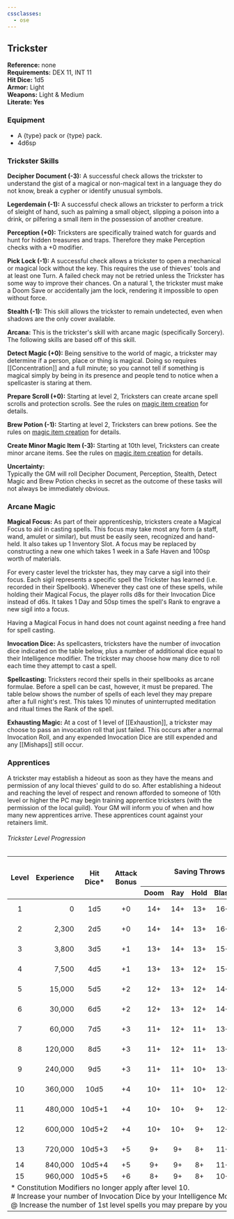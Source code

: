 ```yaml
---
cssclasses:
  - ose
---
```

## Trickster
<div class="ose-note">
<b>Reference:</b> none<br/>
<b>Requirements:</b> DEX 11, INT 11<br/>
<b>Hit Dice:</b> 1d5<br/>
<b>Armor:</b> Light<br/>
<b>Weapons:</b> Light & Medium<br/>
<b>Literate: Yes</b> 
</div>

### Equipment
- A {type} pack or {type} pack.
- 4d6sp
### Trickster Skills
**Decipher Document (-3):** A successful check allows the trickster to understand the gist of a magical or non-magical text in a language they do not know, break a cypher or identify unusual symbols.

**Legerdemain (-1):** A successful check allows an trickster to perform a trick of sleight of hand, such as palming a small object, slipping a poison into a drink, or pilfering a small item in the possession of another creature.

**Perception (+0):** Tricksters are specifically trained watch for guards and hunt for hidden treasures and traps.  Therefore they make Perception checks with a +0 modifier.

**Pick Lock (-1):** A successful check allows a trickster to open a mechanical or magical lock without the key.  This requires the use of thieves' tools and at least one Turn.  A failed check may not be retried unless the Trickster has some way to improve their chances.  On a natural 1, the trickster must make a Doom Save or accidentally jam the lock, rendering it impossible to open without force.

**Stealth (-1):** This skill allows the trickster to remain undetected, even when shadows are the only cover available.

**Arcana:** This is the trickster's skill with arcane magic (specifically Sorcery). The following skills are based off of this skill.

**Detect Magic (+0):** Being sensitive to the world of magic, a trickster may determine if a person, place or thing is magical. Doing so requires [[Concentration]] and a full minute; so you cannot tell if something is magical simply by being in its presence and people tend to notice when a spellcaster is staring at them.

**Prepare Scroll (+0):** Starting at level 2, Tricksters can create arcane spell scrolls and protection scrolls.  See the rules on [magic item creation]() for details.

**Brew Potion (-1):** Starting at level 2, Tricksters can brew potions.  See the rules on [magic item creation]() for details.

**Create Minor Magic Item (-3):** Starting at 10th level, Tricksters can create minor arcane items.  See the rules on [magic item creation]() for details.

<div class="ose-note">
<b>Uncertainty:</b></br>
Typically the GM will roll Decipher Document, Perception, Stealth, Detect Magic and Brew Potion checks in secret as the outcome of these tasks will not always be immediately obvious.
</div>

### Arcane Magic
**Magical Focus:** As part of their apprenticeship, tricksters create a Magical Focus to aid in casting spells. This focus may take most any form (a staff, wand, amulet or similar), but must be easily seen, recognized and hand-held. It also takes up 1 Inventory Slot. A focus may be replaced by constructing a new one which takes 1 week in a Safe Haven and 100sp worth of materials.

For every caster level the trickster has, they may carve a sigil into their focus.  Each sigil represents a specific spell the Trickster has learned (i.e. recorded in their Spellbook). Whenever they cast one of these spells, while holding their Magical Focus, the player rolls d8s for their Invocation Dice instead of d6s. It takes 1 Day and 50sp times the spell's Rank to engrave a new sigil into a focus.

Having a Magical Focus in hand does not count against needing a free hand for spell casting.

**Invocation Dice:** As spellcasters, tricksters have the number of invocation dice indicated on the table below, plus a number of additional dice equal to their Intelligence modifier.  The trickster may choose how many dice to roll each time they attempt to cast a spell.

**Spellcasting:** Tricksters record their spells in their spellbooks as arcane formulae.  Before a spell can be cast, however, it must be prepared.  The table below shows the number of spells of each level they may prepare after a full night's rest.  This takes 10 minutes of uninterrupted meditation and ritual times the Rank of the spell.

**Exhausting Magic:** At a cost of 1 level of [[Exhaustion]], a trickster may choose to pass an invocation roll that just failed.  This occurs after a normal Invocation Roll, and any expended Invocation Dice are still expended and any [[Mishaps]] still occur.

### Apprentices
A trickster may establish a hideout as soon as they have the means and permission of any local thieves' guild to do so.  After establishing a hideout and reaching the level of respect and renown afforded to someone of 10th level or higher the PC may begin training apprentice tricksters (with the permission of the local guild).  Your GM will inform you of when and how many new apprentices arrive.  These apprentices count against your retainers limit.

###### Trickster Level Progression
<table>
    <thead>
        <tr>
            <th align="center" rowspan=2><b>Level</b></th>
            <th align="center" rowspan=2><b>Experience</th>
            <th align="center" rowspan=2><b>Hit<br/>Dice*</b></th>
            <th align="center" rowspan=2><b>Attack<br/>Bonus</b></th>
            <th align="center" colspan=5><b>Saving Throws</b></th>
            <th align="center" rowspan=2><b>Competence</b></th>
            <th align="center" rowspan=2><b>Arcana</b></th>
            <th align="center" rowspan=2><b>Caster<br/>Level</b></th>
            <th align="center" rowspan=2><b>Invocation<br/>Dice#</b></th>
            <th align="center" colspan=4><b>Sorcerer Spells by Level@</b></th>
        </tr>
        <tr>
            <th align="center">Doom</th>
            <th align="center">Ray</th>
            <th align="center">Hold</th>
            <th align="center">Blast</th>
            <th align="center">Spell</th>
            <th align="center"><b>1</b></th>
            <th align="center"><b>2</b></th>
            <th align="center"><b>3</b></th>
            <th align="center"><b>4</b></th>
        </tr>
    </thead>
    <tbody>
        <tr>
            <td align="center">1</td><!--Level-->
            <td align="right">0</td><!--Experience-->
            <td align="center">1d5</td><!--Hit Dice-->
            <td align="center">+0</td><!--Attack Bonus-->
            <td align="center">14+</td><!--Doom-->
            <td align="center">14+</td><!--Ray-->
            <td align="center">13+</td><!--Hold-->
            <td align="center">16+</td><!--Blast-->
            <td align="center">15+</td><!--Spell-->
            <td align="center">11+</td><!--Competency-->
            <td align="center">12+</td><!--Detect-->
            <td align="center">0</td><!--Caster Level-->
            <td align="center">0d6</td><!--Invoke-->
            <td align="center">0</td><!--1-->
            <td align="center">--</td><!--2-->
            <td align="center">--</td><!--3-->
            <td align="center">--</td><!--4-->
        </tr>
        <tr>
            <td align="center">2</td><!--Level-->
            <td align="right">2,300</td><!--Experience-->
            <td align="center">2d5</td><!--Hit Dice-->
            <td align="center">+0</td><!--Attack Bonus-->
            <td align="center">14+</td><!--Doom-->
            <td align="center">14+</td><!--Ray-->
            <td align="center">13+</td><!--Hold-->
            <td align="center">16+</td><!--Blast-->
            <td align="center">15+</td><!--Spell-->
            <td align="center">11+</td><!--Competency-->
            <td align="center">11+</td><!--Arcana-->
            <td align="center">1</td><!--Caster Level-->
            <td align="center">1d6</td><!--Invoke-->
            <td align="center">1</td><!--1-->
            <td align="center">--</td><!--2-->
            <td align="center">--</td><!--3-->
            <td align="center">--</td><!--4-->
        </tr>
        <tr>
            <td align="center">3</td><!--Level-->
            <td align="right">3,800</td><!--Experience-->
            <td align="center">3d5</td><!--Hit Dice-->
            <td align="center">+1</td><!--Attack Bonus-->
            <td align="center">13+</td><!--Doom-->
            <td align="center">14+</td><!--Ray-->
            <td align="center">13+</td><!--Hold-->
            <td align="center">15+</td><!--Blast-->
            <td align="center">14+</td><!--Spell-->
            <td align="center">10+</td><!--Competency-->
            <td align="center">11+</td><!--Arcana-->
            <td align="center">1</td><!--Caster Level-->
            <td align="center">1d6</td><!--Invoke-->
            <td align="center">1</td><!--1-->
            <td align="center">--</td><!--2-->
            <td align="center">--</td><!--3-->
            <td align="center">--</td><!--4-->
        </tr>
        <tr>
            <td align="center">4</td><!--Level-->
            <td align="right">7,500</td><!--Experience-->
            <td align="center">4d5</td><!--Hit Dice-->
            <td align="center">+1</td><!--Attack Bonus-->
            <td align="center">13+</td><!--Doom-->
            <td align="center">13+</td><!--Ray-->
            <td align="center">12+</td><!--Hold-->
            <td align="center">15+</td><!--Blast-->
            <td align="center">14+</td><!--Spell-->
            <td align="center">10+</td><!--Competency-->
            <td align="center">11+</td><!--Arcana-->
            <td align="center">2</td><!--Caster Level-->
            <td align="center">2d6</td><!--Invoke-->
            <td align="center">2</td><!--1-->
            <td align="center">--</td><!--2-->
            <td align="center">--</td><!--3-->
            <td align="center">--</td><!--4-->
        </tr>
        <tr>
            <td align="center">5</td><!--Level-->
            <td align="right">15,000</td><!--Experience-->
            <td align="center">5d5</td><!--Hit Dice-->
            <td align="center">+2</td><!--Attack Bonus-->
            <td align="center">12+</td><!--Doom-->
            <td align="center">13+</td><!--Ray-->
            <td align="center">12+</td><!--Hold-->
            <td align="center">14+</td><!--Blast-->
            <td align="center">13+</td><!--Spell-->
            <td align="center">9+</td><!--Competency-->
            <td align="center">11+</td><!--Arcana-->
            <td align="center">2</td><!--Caster Level-->
            <td align="center">2d6</td><!--Invoke-->
            <td align="center">2</td><!--1-->
            <td align="center">--</td><!--2-->
            <td align="center">--</td><!--3-->
            <td align="center">--</td><!--4-->
        </tr>
        <tr>
            <td align="center">6</td><!--Level-->
            <td align="right">30,000</td><!--Experience-->
            <td align="center">6d5</td><!--Hit Dice-->
            <td align="center">+2</td><!--Attack Bonus-->
            <td align="center">12+</td><!--Doom-->
            <td align="center">13+</td><!--Ray-->
            <td align="center">12+</td><!--Hold-->
            <td align="center">14+</td><!--Blast-->
            <td align="center">13+</td><!--Spell-->
            <td align="center">9+</td><!--Competency-->
            <td align="center">10+</td><!--Arcana-->
            <td align="center">3</td><!--Caster Level-->
            <td align="center">3d6</td><!--Invoke-->
            <td align="center">2</td><!--1-->
            <td align="center">1</td><!--2-->
            <td align="center">--</td><!--3-->
            <td align="center">--</td><!--4-->
        </tr>
        <tr>
            <td align="center">7</td><!--Level-->
            <td align="right">60,000</td><!--Experience-->
            <td align="center">7d5</td><!--Hit Dice-->
            <td align="center">+3</td><!--Attack Bonus-->
            <td align="center">11+</td><!--Doom-->
            <td align="center">12+</td><!--Ray-->
            <td align="center">11+</td><!--Hold-->
            <td align="center">13+</td><!--Blast-->
            <td align="center">12+</td><!--Spell-->
            <td align="center">8+</td><!--Competency-->
            <td align="center">10+</td><!--Arcana-->
            <td align="center">3</td><!--Caster Level-->
            <td align="center">3d6</td><!--Invoke-->
            <td align="center">2</td><!--1-->
            <td align="center">1</td><!--2-->
            <td align="center">--</td><!--3-->
            <td align="center">--</td><!--4-->
        </tr>
        <tr>
            <td align="center">8</td><!--Level-->
            <td align="right">120,000</td><!--Experience-->
            <td align="center">8d5</td><!--Hit Dice-->
            <td align="center">+3</td><!--Attack Bonus-->
            <td align="center">11+</td><!--Doom-->
            <td align="center">12+</td><!--Ray-->
            <td align="center">11+</td><!--Hold-->
            <td align="center">13+</td><!--Blast-->
            <td align="center">12+</td><!--Spell-->
            <td align="center">8+</td><!--Competency-->
            <td align="center">10+</td><!--Arcana-->
            <td align="center">4</td><!--Caster Level-->
            <td align="center">4d6</td><!--Invoke-->
            <td align="center">2</td><!--1-->
            <td align="center">2</td><!--2-->
            <td align="center">--</td><!--3-->
            <td align="center">--</td><!--4-->
        </tr>
        <tr>
            <td align="center">9</td><!--Level-->
            <td align="right">240,000</td><!--Experience-->
            <td align="center">9d5</td><!--Hit Dice-->
            <td align="center">+3</td><!--Attack Bonus-->
            <td align="center">11+</td><!--Doom-->
            <td align="center">11+</td><!--Ray-->
            <td align="center">10+</td><!--Hold-->
            <td align="center">13+</td><!--Blast-->
            <td align="center">12+</td><!--Spell-->
            <td align="center">8+</td><!--Competency-->
            <td align="center">10+</td><!--Arcana-->
            <td align="center">4</td><!--Caster Level-->
            <td align="center">4d6</td><!--Invoke-->
            <td align="center">2</td><!--1-->
            <td align="center">2</td><!--2-->
            <td align="center">--</td><!--3-->
            <td align="center">--</td><!--4-->
        </tr>
        <tr>
            <td align="center">10</td><!--Level-->
            <td align="right">360,000</td><!--Experience-->
            <td align="center">10d5</td><!--Hit Dice-->
            <td align="center">+4</td><!--Attack Bonus-->
            <td align="center">10+</td><!--Doom-->
            <td align="center">11+</td><!--Ray-->
            <td align="center">10+</td><!--Hold-->
            <td align="center">12+</td><!--Blast-->
            <td align="center">11+</td><!--Spell-->
            <td align="center">7+</td><!--Competency-->
            <td align="center">9+</td><!--Arcana-->
            <td align="center">5</td><!--Caster Level-->
            <td align="center">5d6</td><!--Invoke-->
            <td align="center">2</td><!--1-->
            <td align="center">2</td><!--2-->
            <td align="center">1</td><!--3-->
            <td align="center">--</td><!--4-->
        </tr>
        <tr>
            <td align="center">11</td><!--Level-->
            <td align="right">480,000</td><!--Experience-->
            <td align="center">10d5+1</td><!--Hit Dice-->
            <td align="center">+4</td><!--Attack Bonus-->
            <td align="center">10+</td><!--Doom-->
            <td align="center">10+</td><!--Ray-->
            <td align="center">9+</td><!--Hold-->
            <td align="center">12+</td><!--Blast-->
            <td align="center">11+</td><!--Spell-->
            <td align="center">7+</td><!--Competency-->
            <td align="center">9+</td><!--Arcana-->
            <td align="center">5</td><!--Caster Level-->
            <td align="center">5d6</td><!--Invoke-->
            <td align="center">2</td><!--1-->
            <td align="center">2</td><!--2-->
            <td align="center">1</td><!--3-->
            <td align="center">--</td><!--4-->
        </tr>
        <tr>
            <td align="center">12</td><!--Level-->
            <td align="right">600,000</td><!--Experience-->
            <td align="center">10d5+2</td><!--Hit Dice-->
            <td align="center">+4</td><!--Attack Bonus-->
            <td align="center">10+</td><!--Doom-->
            <td align="center">10+</td><!--Ray-->
            <td align="center">9+</td><!--Hold-->
            <td align="center">12+</td><!--Blast-->
            <td align="center">11+</td><!--Spell-->
            <td align="center">6+</td><!--Competency-->
            <td align="center">9+</td><!--Arcana-->
            <td align="center">6</td><!--Caster Level-->
            <td align="center">6d6</td><!--Invoke-->
            <td align="center">3</td><!--1-->
            <td align="center">2</td><!--2-->
            <td align="center">2</td><!--3-->
            <td align="center">--</td><!--4-->
        </tr>
        <tr>
            <td align="center">13</td><!--Level-->
            <td align="right">720,000</td><!--Experience-->
            <td align="center">10d5+3</td><!--Hit Dice-->
            <td align="center">+5</td><!--Attack Bonus-->
            <td align="center">9+</td><!--Doom-->
            <td align="center">9+</td><!--Ray-->
            <td align="center">8+</td><!--Hold-->
            <td align="center">11+</td><!--Blast-->
            <td align="center">10+</td><!--Spell-->
            <td align="center">6+</td><!--Competency-->
            <td align="center">9+</td><!--Arcana-->
            <td align="center">6</td><!--Caster Level-->
            <td align="center">6d6</td><!--Invoke-->
            <td align="center">3</td><!--1-->
            <td align="center">2</td><!--2-->
            <td align="center">2</td><!--3-->
            <td align="center">--</td><!--4-->
        </tr>
        <tr>
            <td align="center">14</td><!--Level-->
            <td align="right">840,000</td><!--Experience-->
            <td align="center">10d5+4</td><!--Hit Dice-->
            <td align="center">+5</td><!--Attack Bonus-->
            <td align="center">9+</td><!--Doom-->
            <td align="center">9+</td><!--Ray-->
            <td align="center">8+</td><!--Hold-->
            <td align="center">11+</td><!--Blast-->
            <td align="center">10+</td><!--Spell-->
            <td align="center">5+</td><!--Competency-->
            <td align="center">8+</td><!--Arcana-->
            <td align="center">7</td><!--Caster Level-->
            <td align="center">7d6</td><!--Invoke-->
            <td align="center">3</td><!--1-->
            <td align="center">2</td><!--2-->
            <td align="center">2</td><!--3-->
            <td align="center">1</td><!--4-->
        </tr>
        <tr>
            <td align="center">15</td><!--Level-->
            <td align="right">960,000</td><!--Experience-->
            <td align="center">10d5+5</td><!--Hit Dice-->
            <td align="center">+6</td><!--Attack Bonus-->
            <td align="center">8+</td><!--Doom-->
            <td align="center">9+</td><!--Ray-->
            <td align="center">8+</td><!--Hold-->
            <td align="center">10+</td><!--Blast-->
            <td align="center">9+</td><!--Spell-->
            <td align="center">5+</td><!--Competency-->
            <td align="center">8+</td><!--Arcana-->
            <td align="center">7</td><!--Caster Level-->
            <td align="center">7d6</td><!--Invoke-->
            <td align="center">3</td><!--1-->
            <td align="center">2</td><!--2-->
            <td align="center">2</td><!--3-->
            <td align="center">1</td><!--4-->
        </tr>
        <tr><td colspan=17>* Constitution Modifiers no longer apply after level 10.<br/># Increase your number of Invocation Dice by your Intelligence Modifier.<br/>@ Increase the number of 1st level spells you may prepare by your Intelligence Modifier.</td></tr>
    </tbody>
</table>

